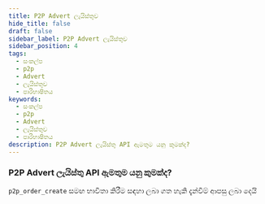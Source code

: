 ```yaml
---
title: P2P Advert ලැයිස්තුව
hide_title: false
draft: false
sidebar_label: P2P Advert ලැයිස්තුව
sidebar_position: 4
tags:
  - සංකල්ප
  - p2p
  - Advert
  - ලැයිස්තුව
  - පාරිභාෂිතය
keywords:
  - සංකල්ප
  - p2p
  - Advert
  - ලැයිස්තුව
  - පාරිභාෂිතය
description: P2P Advert ලැයිස්තු API ඇමතුම යනු කුමක්ද?
---
```


### P2P Advert ලැයිස්තු API ඇමතුම යනු කුමක්ද?

`p2p_order_create` සමඟ භාවිතා කිරීම සඳහා ලබා ගත හැකි දැන්වීම් ආපසු ලබා දෙයි
